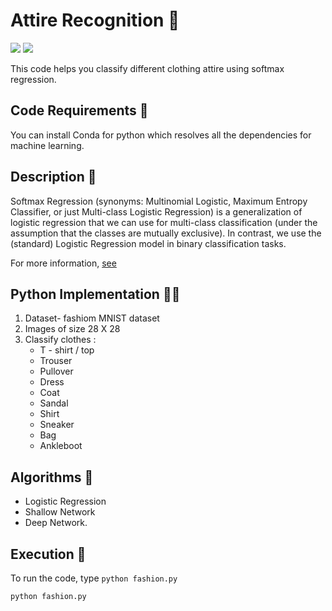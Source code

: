 # Attire Recognition 🧥

[![](https://img.shields.io/github/license/sourcerer-io/hall-of-fame.svg?colorB=ff0000)](https://github.com/akshaybahadur21/fashion-MNIST/blob/master/LICENSE.txt)  [![](https://img.shields.io/badge/Akshay-Bahadur-brightgreen.svg?colorB=ff0000)](https://akshaybahadur.com)

This code helps you classify different clothing attire using softmax regression.

## Code Requirements 🦄
You can install Conda for python which resolves all the dependencies for machine learning.

## Description 👕
Softmax Regression (synonyms: Multinomial Logistic, Maximum Entropy Classifier, or just Multi-class Logistic Regression) is a generalization of logistic regression that we can use for multi-class classification (under the assumption that the classes are mutually exclusive). In contrast, we use the (standard) Logistic Regression model in binary classification tasks.

For more information, [see](https://www.kdnuggets.com/2016/07/softmax-regression-related-logistic-regression.html)


## Python  Implementation 👨‍🔬

1) Dataset- fashiom MNIST dataset
2) Images of size 28 X 28
3) Classify clothes :         
	- T - shirt / top
	- Trouser
	- Pullover
	- Dress
	- Coat
	- Sandal
	- Shirt
	- Sneaker
	- Bag
	- Ankleboot

## Algorithms 🧵
- Logistic Regression
- Shallow Network
- Deep Network.

## Execution 🐉
To run the code, type `python fashion.py`

```
python fashion.py
```



